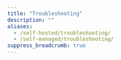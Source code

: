```yaml
---
title: "Troubleshooting"
description: ""
aliases:
  - /self-hosted/troubleshooting/
  - /self-managed/troubleshooting/
suppress_breadcrumb: true
---
```


<!-- Note: The self-managed are in a separate branch. The self-managed section in main is used for redirect purposes of the early (dec 2024) self-managed docs -->
